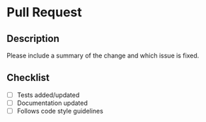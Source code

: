 # Pull Request

## Description

Please include a summary of the change and which issue is fixed.

## Checklist
- [ ] Tests added/updated
- [ ] Documentation updated
- [ ] Follows code style guidelines
